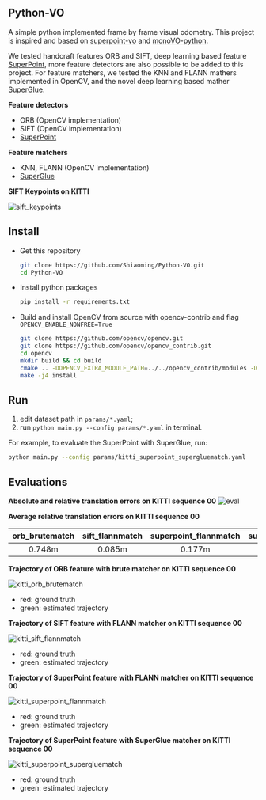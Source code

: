 ## Python-VO
A simple python implemented frame by frame visual odometry. This project is inspired and based on [superpoint-vo](https://github.com/syinari0123/SuperPoint-VO) and [monoVO-python](https://github.com/uoip/monoVO-python).

We tested handcraft features ORB and SIFT, deep learning based feature [SuperPoint](https://github.com/magicleap/SuperPointPretrainedNetwork), more feature detectors are also possible to be added to this project.
For feature matchers, we tested the KNN and FLANN mathers implemented in OpenCV, and the novel deep learning based mather [SuperGlue](https://github.com/magicleap/SuperGluePretrainedNetwork).

**Feature detectors**
- ORB (OpenCV implementation)
- SIFT (OpenCV implementation)
- [SuperPoint](https://github.com/magicleap/SuperPointPretrainedNetwork) 

**Feature matchers**
- KNN, FLANN (OpenCV implementation)
- [SuperGlue](https://github.com/magicleap/SuperGluePretrainedNetwork)

**SIFT Keypoints on KITTI**

![sift_keypoints](screenshots/sift_keypoints.png)

## Install

- Get this repository
    ```bash
    git clone https://github.com/Shiaoming/Python-VO.git
    cd Python-VO
    ``` 
  
- Install python packages
    ```bash
    pip install -r requirements.txt
    ```

- Build and install OpenCV from source with opencv-contrib and flag `OPENCV_ENABLE_NONFREE=True`
    ```bash
    git clone https://github.com/opencv/opencv.git
    git clone https://github.com/opencv/opencv_contrib.git
    cd opencv
    mkdir build && cd build
    cmake .. -DOPENCV_EXTRA_MODULE_PATH=../../opencv_contrib/modules -DOPENCV_ENABLE_NONFREE=True
    make -j4 install 
    ```

## Run
1. edit dataset path in `params/*.yaml`;
2. run `python main.py --config params/*.yaml` in terminal.
    
For example, to evaluate the SuperPoint with SuperGlue, run:

```bash
python main.py --config params/kitti_superpoint_supergluematch.yaml
```

## Evaluations
**Absolute and relative translation errors on KITTI sequence 00**
![eval](results/eval.png)

**Average relative translation errors on KITTI sequence 00**

| orb_brutematch |     sift_flannmatch | superpoint_flannmatch | superpoint_supergluematch |
| :------------: | :-------------------: | :-------------------: | :-----------------------: |
|     0.748m     |        0.085m         |        0.177m         |          0.103m           |

**Trajectory of ORB feature with brute matcher on KITTI sequence 00**

![kitti_orb_brutematch](results/kitti_orb_brutematch.png)
- red: ground truth
- green: estimated trajectory

**Trajectory of SIFT feature with FLANN matcher on KITTI sequence 00**

![kitti_sift_flannmatch](results/kitti_sift_flannmatch.png)
- red: ground truth
- green: estimated trajectory

**Trajectory of SuperPoint feature with FLANN matcher on KITTI sequence 00**

![kitti_superpoint_flannmatch](results/kitti_superpoint_flannmatch.png)
- red: ground truth
- green: estimated trajectory

**Trajectory of SuperPoint feature with SuperGlue matcher on KITTI sequence 00**

![kitti_superpoint_supergluematch](results/kitti_superpoint_supergluematch.png)
- red: ground truth
- green: estimated trajectory
